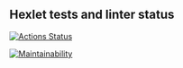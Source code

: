 ## Hexlet tests and linter status

[![Actions Status](https://github.com/NankouFuraku/java-project-61/workflows/hexlet-check/badge.svg)](https://github.com/NankouFuraku/java-project-61/actions)

[![Maintainability](https://api.codeclimate.com/v1/badges/21ca3f524a5c386ec3e0/maintainability)](https://codeclimate.com/github/NankouFuraku/java-project-61/maintainability)
